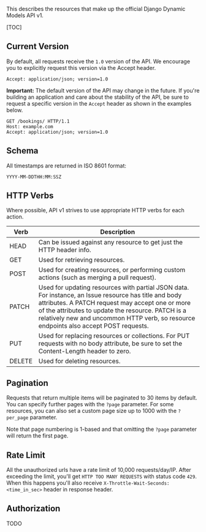 This describes the resources that make up the official Django Dynamic Models API v1.

[TOC]

## Current Version

By default, all requests receive the `1.0` version of the API. We encourage you to explicitly request this version via the Accept header.

```
Accept: application/json; version=1.0
```

__Important:__ The default version of the API may change in the future. If you're building an application and care about the stability of the API, be sure to request a specific version in the `Accept` header as shown in the examples below.

```
GET /bookings/ HTTP/1.1
Host: example.com
Accept: application/json; version=1.0
```


## Schema

All timestamps are returned in ISO 8601 format:

`YYYY-MM-DDTHH:MM:SSZ`


## HTTP Verbs

Where possible, API v1 strives to use appropriate HTTP verbs for each action.

Verb    | Description
------- | -------------
HEAD    |  Can be issued against any resource to get just the HTTP header info.
GET     | Used for retrieving resources.
POST    |  Used for creating resources, or performing custom actions (such as merging a pull request).
PATCH   | Used for updating resources with partial JSON data. For instance, an Issue resource has title and body attributes. A PATCH request may accept one or more of the attributes to update the resource. PATCH is a relatively new and uncommon HTTP verb, so resource endpoints also accept POST requests.
PUT     | Used for replacing resources or collections. For PUT requests with no body attribute, be sure to set the Content-Length header to zero.
DELETE  | Used for deleting resources.

## Pagination

Requests that return multiple items will be paginated to 30 items by default. You can specify further pages with the `?page` parameter. For some resources, you can also set a custom page size up to 1000 with the `?per_page` parameter.

Note that page numbering is 1-based and that omitting the `?page` parameter will return the first page.

## Rate Limit

All the unauthorized urls have a rate limit of 10,000 requests/day/IP. After exceeding the limit, you'll get `HTTP TOO MANY REQUESTS` with status code `429`. When this happens you'll also receive `X-Throttle-Wait-Seconds: <time_in_sec>` header in response header.


## Authorization

TODO
